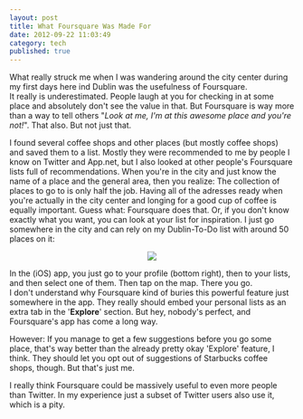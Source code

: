 ```yaml
---
layout: post
title: What Foursquare Was Made For
date: 2012-09-22 11:03:49
category: tech
published: true
---
```

What really struck me when I was wandering around the city center during my first days here ind Dublin was the usefulness of Foursquare.  
It really is underestimated. People laugh at you for checking in at some place and absolutely don't see the value in that. But Foursquare is way more than a way to tell others "*Look at me, I'm at this awesome place and you're not!*". That also. But not just that.

I found several coffee shops and other places (but mostly coffee shops) and saved them to a list. Mostly they were recommended to me by people I know on Twitter and App.net, but I also looked at other people's Foursquare lists full of recommendations. When you're in the city and just know the name of a place and the general area, then you realize: The collection of places to go to is only half the job. Having all of the adresses ready when you're actually in the city center and longing for a good cup of coffee is equally important. Guess what: Foursquare does that. Or, if you don't know exactly what you want, you can look at your list for inspiration. I just go somewhere in the city and can rely on my Dublin-To-Do list with around 50 places on it: 

<p style="text-align: center;"><a href="http://blog.timmschoof.com/images/list.jpg"><img src="http://blog.timmschoof.com/images/list.jpg"/></a></p>

In the (iOS) app, you just go to your profile (bottom right), then to your lists, and then select one of them. Then tap on the map. There you go.  
I don't understand why Foursquare kind of buries this powerful feature just somewhere in the app. They really should embed your personal lists as an extra tab in the '**Explore**' section. But hey, nobody's perfect, and Foursquare's app has come a long way.

However: If you manage to get a few suggestions before you go some place, that's way better than the already pretty okay 'Explore' feature, I think. They should let you opt out of suggestions of Starbucks coffee shops, though. But that's just me.  

I really think Foursquare could be massively useful to even more people than Twitter. In my experience just a subset of Twitter users also use it, which is a pity. 